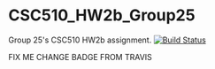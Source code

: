 # CSC510_HW2b_Group25
Group 25's CSC510 HW2b assignment.
[![Build Status](https://app.travis-ci.com/snapcat/CSC510_HW2b_Group25.svg?branch=main)](https://app.travis-ci.com/snapcat/CSC510_HW2b_Group25)

FIX ME CHANGE BADGE FROM TRAVIS
